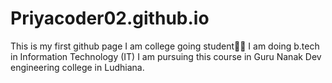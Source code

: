 # Priyacoder02.github.io
This is my first github page
I am college going student👩‍🎓
I am doing b.tech in Information Technology (IT) 
I am pursuing this course in Guru Nanak Dev engineering college in Ludhiana. 
